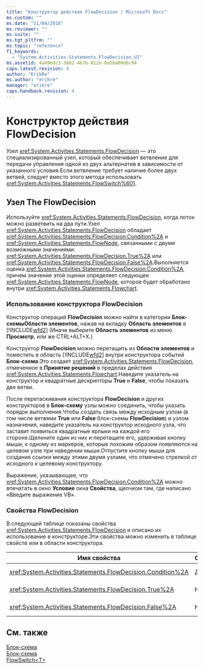 ```yaml
---
title: "Конструктор действия FlowDecision | Microsoft Docs"
ms.custom: ""
ms.date: "11/04/2016"
ms.reviewer: ""
ms.suite: ""
ms.tgt_pltfrm: ""
ms.topic: "reference"
f1_keywords: 
  - "System.Activities.Statements.FlowDecision.UI"
ms.assetid: 4a49edc3-3662-4b7b-812e-0a5ba00d6c94
caps.latest.revision: 4
author: "ErikRe"
ms.author: "erikre"
manager: "erikre"
caps.handback.revision: 4
---
```

# Конструктор действия FlowDecision
Узел <xref:System.Activities.Statements.FlowDecision> — это специализированный узел, который обеспечивает ветвление для передачи управления одной из двух альтернатив в зависимости от указанного условия.Если ветвление требует наличие более двух ветвей, следует вместо этого метода использовать <xref:System.Activities.Statements.FlowSwitch%601>.  
  
## Узел The FlowDecision  
 Используйте <xref:System.Activities.Statements.FlowDecision>, когда поток можно разветвить на два пути.Узел <xref:System.Activities.Statements.FlowDecision> обладает <xref:System.Activities.Statements.FlowDecision.Condition%2A> и <xref:System.Activities.Statements.FlowNode>, связанными с двумя возможными значениями: <xref:System.Activities.Statements.FlowDecision.True%2A> или <xref:System.Activities.Statements.FlowDecision.False%2A>.Выполняется оценка <xref:System.Activities.Statements.FlowDecision.Condition%2A>, причем значение этой оценки определяет следующее <xref:System.Activities.Statements.FlowNode>, которое будет обработано внутри <xref:System.Activities.Statements.Flowchart>.  
  
### Использование конструктора FlowDecision  
 Конструктор операций **FlowDecision** можно найти в категории **Блок\-схемыОбласти элементов**, нажав на вкладку **Область элементов** в [!INCLUDE[wfd2](../workflow-designer/includes/wfd2_md.md)] \(Иначе выберите **Область элементов** из меню **Просмотр**, или же CTRL\+ALT\+X.\)  
  
 Конструктор **FlowDecision** можно перетащить из **Области элементов** и поместить в область [!INCLUDE[wfd2](../workflow-designer/includes/wfd2_md.md)] внутри конструктора событий **Блок\-схема**.Это создает <xref:System.Activities.Statements.FlowDecision>, отмеченное в **Принятие решений** в пределах действия <xref:System.Activities.Statements.Flowchart>.Наведите указатель на конструктор и квадратные дескрипторы **True** и **False**, чтобы показать две ветви.  
  
 После перетаскивания конструктора **FlowDecision** и других конструкторов в **Блок\-схему** узлы можно соединить, чтобы указать порядок выполнения.Чтобы создать связь между исходным узлом \(в том числе ветвями **True** или **False** блок\-схемы **FlowDecision**\) и узлом назначения, наведите указатель на конструктор исходного узла, что заставит появиться квадратные ярлыки на каждой его стороне.Щелкните один из них и перетащите его, удерживая кнопку мыши, к одному из маркеров, которые похожим образом появляются на целевом узле при наведении мыши.Отпустите кнопку мыши для создания ссылки между этими двумя узлами, что отмечено стрелкой от исходного к целевому конструктору.  
  
 Выражение, указывающее, что <xref:System.Activities.Statements.FlowDecision.Condition%2A> можно впечатать в окно **Условие** окна **Свойства**, щелчком там, где написано «Введите выражение VB».  
  
### Свойства FlowDecision  
 В следующей таблице показаны свойства <xref:System.Activities.Statements.FlowDecision> и описано их использование в конструкторе.Эти свойства можно изменить в таблице свойств или в области конструктора.  
  
|Имя свойства|Обязательное|Использование|  
|------------------|------------------|-------------------|  
|<xref:System.Activities.Statements.FlowDecision.Condition%2A>|Да|Условие, которое определяет, какой из путей будет использован потоком данных.|  
|<xref:System.Activities.Statements.FlowDecision.True%2A>|Нет|Путь, предпринятый при удовлетворении условия <xref:System.Activities.Statements.FlowDecision.Condition%2A>.|  
|<xref:System.Activities.Statements.FlowDecision.False%2A>|Нет|Путь, предпринятый при неудовлетворении условия <xref:System.Activities.Statements.FlowDecision.Condition%2A>.|  
  
## См. также  
 [Блок\-схема](../workflow-designer/flowchart-activity-designers.md)   
 [Блок\-схема](../workflow-designer/flowchart-activity-designer.md)   
 [FlowSwitch\<T\>](../workflow-designer/flowswitch-t-activity-designer.md)